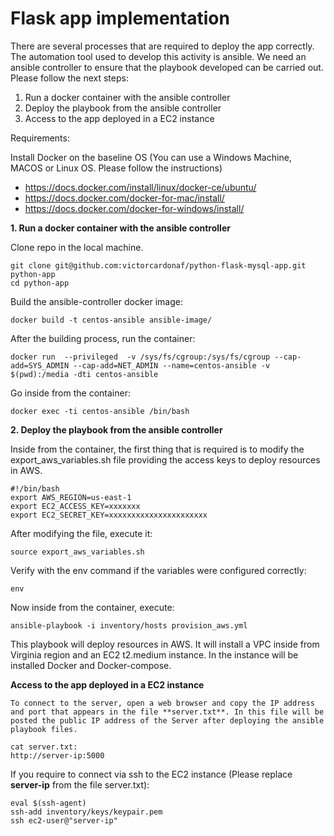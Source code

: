 
# Flask app implementation

There are several processes that are required to deploy the app correctly. The automation tool used to develop this activity is ansible. We need an ansible controller to ensure that the playbook developed can be carried out. Please follow the next steps:

1. Run a docker container with the ansible controller
2. Deploy the playbook from the ansible controller
3. Access to the app deployed in a EC2 instance

Requirements:

Install Docker on the baseline OS (You can use a Windows Machine, MACOS or Linux OS. Please follow the instructions)
- https://docs.docker.com/install/linux/docker-ce/ubuntu/
- https://docs.docker.com/docker-for-mac/install/
- https://docs.docker.com/docker-for-windows/install/

**1. Run a docker container with the ansible controller**

Clone repo in the local machine.
```
git clone git@github.com:victorcardonaf/python-flask-mysql-app.git python-app
cd python-app
```
Build the ansible-controller docker image:
```
docker build -t centos-ansible ansible-image/
```
After the building process, run the container:
```
docker run  --privileged  -v /sys/fs/cgroup:/sys/fs/cgroup --cap-add=SYS_ADMIN --cap-add=NET_ADMIN --name=centos-ansible -v $(pwd):/media -dti centos-ansible
```
Go inside from the container:
```
docker exec -ti centos-ansible /bin/bash
```

**2. Deploy the playbook from the ansible controller**

Inside from the container, the first thing that is required is to modify the export_aws_variables.sh file providing the access keys to deploy resources in AWS.
```
#!/bin/bash
export AWS_REGION=us-east-1
export EC2_ACCESS_KEY=xxxxxxx
export EC2_SECRET_KEY=xxxxxxxxxxxxxxxxxxxxxx
```

After modifying the file, execute it:
``` 
source export_aws_variables.sh
```
Verify with the env command if the variables were configured correctly:
```
env
```
Now inside from the container, execute:
```
ansible-playbook -i inventory/hosts provision_aws.yml
```

This playbook will deploy resources in AWS. It will install a VPC inside from Virginia region and an EC2 t2.medium instance. In the instance will be installed Docker and Docker-compose. 


**Access to the app deployed in a EC2 instance**

```
To connect to the server, open a web browser and copy the IP address and port that appears in the file **server.txt**. In this file will be posted the public IP address of the Server after deploying the ansible playbook files.

cat server.txt:
http://server-ip:5000

```
If you require to connect via ssh to the EC2 instance (Please replace **server-ip** from the file server.txt):

```
eval $(ssh-agent)
ssh-add inventory/keys/keypair.pem
ssh ec2-user@"server-ip"
```




